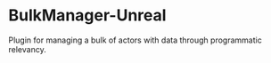 # BulkManager-Unreal
Plugin for managing a bulk of actors with data through programmatic relevancy.
